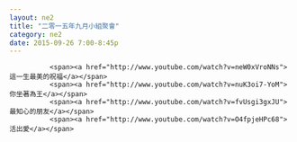```yaml
---
layout: ne2
title: "二零一五年九月小組聚會"
category: ne2
date: 2015-09-26 7:00-8:45p
---
```


			  <span><a href="http://www.youtube.com/watch?v=neW0xVroNNs">這一生最美的祝福</a></span>
			  <span><a href="http://www.youtube.com/watch?v=nuK3oi7-YoM">你坐著為王</a></span>
			  <span><a href="http://www.youtube.com/watch?v=fvUsgi3gxJU">最知心的朋友</a></span>
			  <span><a href="http://www.youtube.com/watch?v=O4fpjeHPc68">活出愛</a></span>
